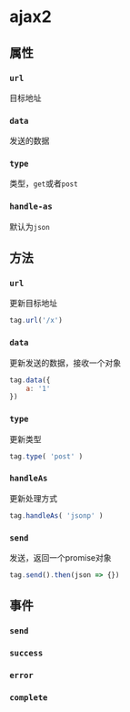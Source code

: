 # ajax2

## 属性

### `url`

目标地址

### `data`

发送的数据

### `type`

类型，`get`或者`post`

### `handle-as`

默认为`json`

## 方法

### `url`

更新目标地址
```js
tag.url('/x')
```

### `data`

更新发送的数据，接收一个对象
```js
tag.data({
	a: '1'
})
```

### `type`

更新类型
```js
tag.type( 'post' )
```

### `handleAs`

更新处理方式
```js
tag.handleAs( 'jsonp' )
```

### `send`

发送，返回一个promise对象
```js
tag.send().then(json => {})
```

## 事件

### `send`

### `success`

### `error`

### `complete`
